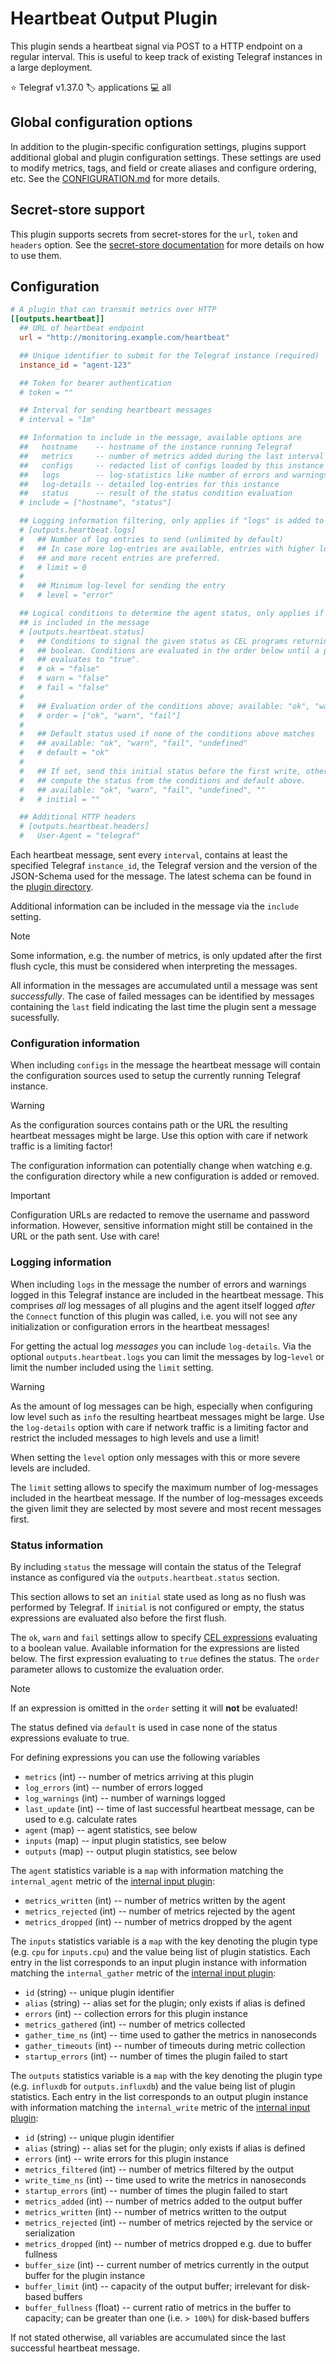 # Heartbeat Output Plugin

This plugin sends a heartbeat signal via POST to a HTTP endpoint on a regular
interval. This is useful to keep track of existing Telegraf instances in a large
deployment.

⭐ Telegraf v1.37.0
🏷️ applications
💻 all

## Global configuration options <!-- @/docs/includes/plugin_config.md -->

In addition to the plugin-specific configuration settings, plugins support
additional global and plugin configuration settings. These settings are used to
modify metrics, tags, and field or create aliases and configure ordering, etc.
See the [CONFIGURATION.md][CONFIGURATION.md] for more details.

[CONFIGURATION.md]: ../../../docs/CONFIGURATION.md#plugins

## Secret-store support

This plugin supports secrets from secret-stores for the `url`, `token` and
`headers` option.
See the [secret-store documentation][SECRETSTORE] for more details on how
to use them.

[SECRETSTORE]: ../../../docs/CONFIGURATION.md#secret-store-secrets

## Configuration

```toml @sample.conf
# A plugin that can transmit metrics over HTTP
[[outputs.heartbeat]]
  ## URL of heartbeat endpoint
  url = "http://monitoring.example.com/heartbeat"

  ## Unique identifier to submit for the Telegraf instance (required)
  instance_id = "agent-123"

  ## Token for bearer authentication
  # token = ""

  ## Interval for sending heartbeart messages
  # interval = "1m"

  ## Information to include in the message, available options are
  ##   hostname    -- hostname of the instance running Telegraf
  ##   metrics     -- number of metrics added during the last interval
  ##   configs     -- redacted list of configs loaded by this instance
  ##   logs        -- log-statistics like number of errors and warnings
  ##   log-details -- detailed log-entries for this instance
  ##   status      -- result of the status condition evaluation
  # include = ["hostname", "status"]

  ## Logging information filtering, only applies if "logs" is added to "include"
  # [outputs.heartbeat.logs]
  #   ## Number of log entries to send (unlimited by default)
  #   ## In case more log-entries are available, entries with higher log levels
  #   ## and more recent entries are preferred.
  #   # limit = 0
  #
  #   ## Minimum log-level for sending the entry
  #   # level = "error"

  ## Logical conditions to determine the agent status, only applies if "status"
  ## is included in the message
  # [outputs.heartbeat.status]
  #   ## Conditions to signal the given status as CEL programs returning a
  #   ## boolean. Conditions are evaluated in the order below until a program
  #   ## evaluates to "true".
  #   # ok = "false"
  #   # warn = "false"
  #   # fail = "false"
  #
  #   ## Evaluation order of the conditions above; available: "ok", "warn", "fail"
  #   # order = ["ok", "warn", "fail"]
  #
  #   ## Default status used if none of the conditions above matches
  #   ## available: "ok", "warn", "fail", "undefined"
  #   # default = "ok"
  #
  #   ## If set, send this initial status before the first write, otherwise
  #   ## compute the status from the conditions and default above.
  #   ## available: "ok", "warn", "fail", "undefined", ""
  #   # initial = ""

  ## Additional HTTP headers
  # [outputs.heartbeat.headers]
  #   User-Agent = "telegraf"
```

Each heartbeat message, sent every `interval`, contains at least the specified
Telegraf `instance_id`, the Telegraf version and the version of the JSON-Schema
used for the message. The latest schema can be found in the
[plugin directory][schema].

Additional information can be included in the message via the `include` setting.

> [!NOTE]
> Some information, e.g. the number of metrics, is only updated after the first
> flush cycle, this must be considered when interpreting the messages.

All information in the messages are accumulated until a message was sent
_successfully_. The case of failed messages can be identified by messages
containing the `last` field indicating the last time the plugin sent a message
sucessfully.

### Configuration information

When including `configs` in the message the heartbeat message will contain the
configuration sources used to setup the currently running Telegraf instance.

> [!WARNING]
> As the configuration sources contains path or the URL the resulting heartbeat
> messages might be large. Use this option with care if network traffic is a
> limiting factor!

The configuration information can potentially change when watching e.g. the
configuration directory while a new configuration is added or removed.

> [!IMPORTANT]
> Configuration URLs are redacted to remove the username and password
> information. However, sensitive information might still be contained in the
> URL or the path sent. Use with care!

### Logging information

When including `logs` in the message the number of errors and warnings logged
in this Telegraf instance are included in the heartbeat message. This comprises
_all_ log messages of all plugins and the agent itself logged _after_ the
`Connect` function of this plugin was called, i.e. you will not see any
initialization or configuration errors in the heartbeat messages!

For getting the actual log _messages_ you can include `log-details`. Via the
optional `outputs.heartbeat.logs` you can limit the messages by log-`level`
or limit the number included using the `limit` setting.

> [!WARNING]
> As the amount of log messages can be high, especially when configuring low
> level such as `info` the resulting heartbeat messages might be large. Use the
> `log-details` option with care if network traffic is a limiting factor and
> restrict the included messages to high levels and use a limit!

When setting the `level` option only messages with this or more severe levels
are included.

The `limit` setting allows to specify the maximum number of log-messages
included in the heartbeat message. If the number of log-messages exceeds the
given limit they are selected by most severe and most recent messages first.

### Status information

By including `status` the message will contain the status of the Telegraf
instance as configured via the `outputs.heartbeat.status` section.

This section allows to set an `initial` state used as long as no flush was
performed by Telegraf. If `initial` is not configured or empty, the status
expressions are evaluated also before the first flush.

The `ok`, `warn` and `fail` settings allow to specify [CEL expressions][cel]
evaluating to a boolean value. Available information for the expressions are
listed below. The first expression evaluating to `true` defines the status.
The `order` parameter allows to customize the evaluation order.

> [!NOTE]
> If an expression is omitted in the `order` setting it will __not__ be
> evaluated!

The status defined via `default` is used in case none of the status expressions
evaluate to true.

For defining expressions you can use the following variables

- `metrics` (int)      -- number of metrics arriving at this plugin
- `log_errors` (int)   -- number of errors logged
- `log_warnings` (int) -- number of warnings logged
- `last_update` (int)  -- time of last successful heartbeat message, can be used
                          to e.g. calculate rates
- `agent` (map)        -- agent statistics, see below
- `inputs` (map)       -- input plugin statistics, see below
- `outputs` (map)      -- output plugin statistics, see below

The `agent` statistics variable is a `map` with information matching the
`internal_agent` metric of the [internal input plugin][internal_plugin]:

- `metrics_written` (int)  -- number of metrics written by the agent
- `metrics_rejected` (int) -- number of metrics rejected by the agent
- `metrics_dropped` (int)  -- number of metrics dropped by the agent

The `inputs` statistics variable is a `map` with the key denoting the plugin
type (e.g. `cpu` for `inputs.cpu`) and the value being list of plugin
statistics. Each entry in the list corresponds to an input plugin instance with
information matching the `internal_gather` metric of the
[internal input plugin][internal_plugin]:

- `id` (string)            -- unique plugin identifier
- `alias` (string)         -- alias set for the plugin; only exists if alias
                              is defined
- `errors` (int)           -- collection errors for this plugin instance
- `metrics_gathered` (int) -- number of metrics collected
- `gather_time_ns` (int)   -- time used to gather the metrics in nanoseconds
- `gather_timeouts` (int)  -- number of timeouts during metric collection
- `startup_errors` (int)   -- number of times the plugin failed to start

The `outputs` statistics variable is a `map` with the key denoting the plugin
type (e.g. `influxdb` for `outputs.influxdb`) and the value being list of plugin
statistics. Each entry in the list corresponds to an output plugin instance with
information matching the `internal_write` metric of the
[internal input plugin][internal_plugin]:

- `id` (string)             -- unique plugin identifier
- `alias` (string)          -- alias set for the plugin; only exists if alias
                               is defined
- `errors` (int)            -- write errors for this plugin instance
- `metrics_filtered` (int)  -- number of metrics filtered by the output
- `write_time_ns` (int)     -- time used to write the metrics in nanoseconds
- `startup_errors` (int)    -- number of times the plugin failed to start
- `metrics_added` (int)     -- number of metrics added to the output buffer
- `metrics_written` (int)   -- number of metrics written to the output
- `metrics_rejected` (int)  -- number of metrics rejected by the service or
                               serialization
- `metrics_dropped` (int)   -- number of metrics dropped e.g. due to buffer
                               fullness
- `buffer_size` (int)       -- current number of metrics currently in the output
                               buffer for the plugin instance
- `buffer_limit` (int)      -- capacity of the output buffer; irrelevant for
                               disk-based buffers
- `buffer_fullness` (float) -- current ratio of metrics in the buffer to
                               capacity; can be greater than one (i.e. `> 100%`)
                               for disk-based buffers

If not stated otherwise, all variables are accumulated since the last successful
heartbeat message.

[schema]: /plugins/outputs/heartbeat/schema_v1.json
[cel]: https://cel.dev
[internal_plugin]: /plugins/inputs/internal/README.md
